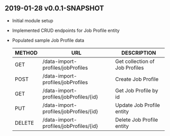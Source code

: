 ## 2019-01-28 v0.0.1-SNAPSHOT
* Initial module setup
* Implemented CRUD endpoints for Job Profile entity
* Populated sample Job Profile data

    | METHOD |             URL                        | DESCRIPTION                     |
    |--------|----------------------------------------|---------------------------------|
    | GET    | /data-import-profiles/jobProfiles      | Get collection of Job Profiles  |
    | POST   | /data-import-profiles/jobProfiles      | Create Job Profile              |
    | GET    | /data-import-profiles/jobProfiles/{id} | Get Job Profile by id           |
    | PUT    | /data-import-profiles/jobProfiles/{id} | Update Job Profile entity       |
    | DELETE | /data-import-profiles/jobProfiles/{id} | Delete Job Profile entity       |
